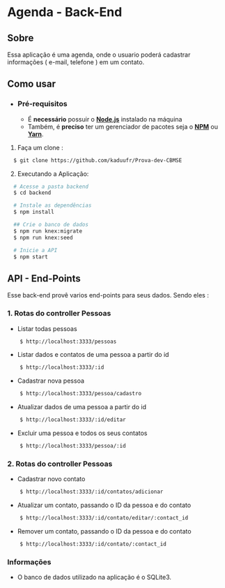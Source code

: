 # Agenda - Back-End

## Sobre

Essa aplicação é uma agenda, onde o usuario poderá cadastrar informações ( e-mail, telefone ) em um contato.

## Como usar

- ### **Pré-requisitos**

  - É **necessário** possuir o **[Node.js](https://nodejs.org/en/)** instalado na máquina
  - Também, é **preciso** ter um gerenciador de pacotes seja o **[NPM](https://www.npmjs.com/)** ou **[Yarn](https://yarnpkg.com/)**.

1. Faça um clone :

```sh
  $ git clone https://github.com/kaduufr/Prova-dev-CBMSE
```

2. Executando a Aplicação:

```sh
  # Acesse a pasta backend
  $ cd backend

  # Instale as dependências
  $ npm install

  ## Crie o banco de dados
  $ npm run knex:migrate
  $ npm run knex:seed

  # Inicie a API
  $ npm start
```

## API - End-Points

 Esse back-end provê varios end-points para seus dados. Sendo eles :

### 1. Rotas do controller Pessoas

  - Listar todas pessoas
  ```sh
      $ http://localhost:3333/pessoas
  ```
  - Listar dados e contatos de uma pessoa a partir do id
  ```sh
      $ http://localhost:3333/:id
  ```
  - Cadastrar nova pessoa
  ```sh
      $ http://localhost:3333/pessoa/cadastro
  ```
  - Atualizar dados de uma pessoa a partir do id
  ```sh
      $ http://localhost:3333/:id/editar
  ```
  - Excluir uma pessoa e todos os seus contatos
  ```sh
      $ http://localhost:3333/pessoa/:id
  ```

### 2. Rotas do controller Pessoas

 - Cadastrar novo contato
  ```sh
      $ http://localhost:3333/:id/contatos/adicionar
  ```
 - Atualizar um contato, passando o ID da pessoa e do contato
  ```sh
      $ http://localhost:3333/:id/contato/editar/:contact_id
  ```
 - Remover um contato, passando o ID da pessoa e do contato
  ```sh
      $ http://localhost:3333/:id/contato/:contact_id
  ```

### **Informações**

- O banco de dados utilizado na aplicação é o SQLite3.